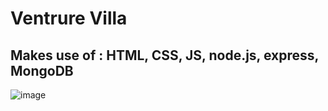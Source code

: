 # Ventrure Villa

## Makes use of : HTML, CSS, JS, node.js, express, MongoDB

![image](https://github.com/17BTCS023/VentureVilla/assets/35479145/8411401b-c6f9-4dec-af80-43e3d20a42f0)

